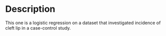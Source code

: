 # Description

This one is a logistic regression on a dataset that investigated incidence of cleft lip in a case-control study.
